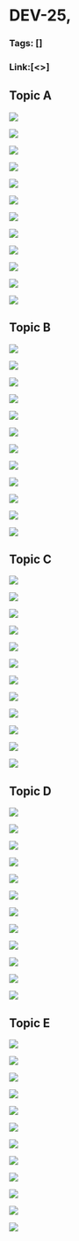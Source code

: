 # DEV-25,
### Tags: []
### Link:[<>]

## Topic A
![](../images/DEV-25/DEV-25-A1.png)

![](../images/DEV-25/DEV-25-A2.png)

![](../images/DEV-25/DEV-25-A3.png)

![](../images/DEV-25/DEV-25-A4.png)

![](../images/DEV-25/DEV-25-A5.png)

![](../images/DEV-25/DEV-25-A6.png)

![](../images/DEV-25/DEV-25-A7.png)

![](../images/DEV-25/DEV-25-A8.png)

![](../images/DEV-25/DEV-25-A9.png)

![](../images/DEV-25/DEV-25-A10.png)

![](../images/DEV-25/DEV-25-A11.png)

![](../images/DEV-25/DEV-25-A12.png)

## Topic B
![](../images/DEV-25/DEV-25-B1.png)

![](../images/DEV-25/DEV-25-B2.png)

![](../images/DEV-25/DEV-25-B3.png)

![](../images/DEV-25/DEV-25-B4.png)

![](../images/DEV-25/DEV-25-B5.png)

![](../images/DEV-25/DEV-25-B6.png)

![](../images/DEV-25/DEV-25-B7.png)

![](../images/DEV-25/DEV-25-B8.png)

![](../images/DEV-25/DEV-25-B9.png)

![](../images/DEV-25/DEV-25-B10.png)

![](../images/DEV-25/DEV-25-B11.png)

![](../images/DEV-25/DEV-25-B12.png)

## Topic C
![](../images/DEV-25/DEV-25-C1.png)

![](../images/DEV-25/DEV-25-C2.png)

![](../images/DEV-25/DEV-25-C3.png)

![](../images/DEV-25/DEV-25-C4.png)

![](../images/DEV-25/DEV-25-C5.png)

![](../images/DEV-25/DEV-25-C6.png)

![](../images/DEV-25/DEV-25-C7.png)

![](../images/DEV-25/DEV-25-C8.png)

![](../images/DEV-25/DEV-25-C9.png)

![](../images/DEV-25/DEV-25-C10.png)

![](../images/DEV-25/DEV-25-C11.png)

![](../images/DEV-25/DEV-25-C12.png)

## Topic D
![](../images/DEV-25/DEV-25-D1.png)

![](../images/DEV-25/DEV-25-D2.png)

![](../images/DEV-25/DEV-25-D3.png)

![](../images/DEV-25/DEV-25-D4.png)

![](../images/DEV-25/DEV-25-D5.png)

![](../images/DEV-25/DEV-25-D6.png)

![](../images/DEV-25/DEV-25-D7.png)

![](../images/DEV-25/DEV-25-D8.png)

![](../images/DEV-25/DEV-25-D9.png)

![](../images/DEV-25/DEV-25-D10.png)

![](../images/DEV-25/DEV-25-D11.png)

![](../images/DEV-25/DEV-25-D12.png)

## Topic E
![](../images/DEV-25/DEV-25-E1.png)

![](../images/DEV-25/DEV-25-E2.png)

![](../images/DEV-25/DEV-25-E3.png)

![](../images/DEV-25/DEV-25-E4.png)

![](../images/DEV-25/DEV-25-E5.png)

![](../images/DEV-25/DEV-25-E6.png)

![](../images/DEV-25/DEV-25-E7.png)

![](../images/DEV-25/DEV-25-E8.png)

![](../images/DEV-25/DEV-25-E9.png)

![](../images/DEV-25/DEV-25-E10.png)

![](../images/DEV-25/DEV-25-E11.png)

![](../images/DEV-25/DEV-25-E12.png)

